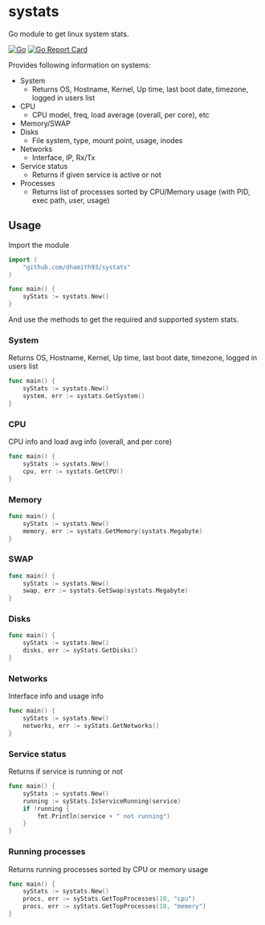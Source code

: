 # systats

Go module to get linux system stats.

[![Go](https://github.com/rotoro-cloud/systats/actions/workflows/go.yml/badge.svg)](https://github.com/rotoro-cloud/systats/actions/workflows/go.yml) [![Go Report Card](https://goreportcard.com/badge/github.com/rotoro-cloud/systats)](https://goreportcard.com/report/github.com/rotoro-cloud/systats)

Provides following information on systems:
* System
	* Returns OS, Hostname, Kernel, Up time, last boot date, timezone, logged in users list
* CPU
	* CPU model, freq, load average (overall, per core), etc
* Memory/SWAP
* Disks
	* File system, type, mount point, usage, inodes
* Networks
	* Interface, IP, Rx/Tx
* Service status
	* Returns if given service is active or not
* Processes
	* Returns list of processes sorted by CPU/Memory usage (with PID, exec path, user, usage)

## Usage

Import the module 

```go
import (
	"github.com/dhamith93/systats"
)

func main() {
    syStats := systats.New()
}
```

And use the methods to get the required and supported system stats.

### System

Returns OS, Hostname, Kernel, Up time, last boot date, timezone, logged in users list

```go
func main() {
	syStats := systats.New()
	system, err := systats.GetSystem()
}
```

### CPU

CPU info and load avg info (overall, and per core)

```go
func main() {
	syStats := systats.New()
	cpu, err := systats.GetCPU()
}
```

### Memory

```go
func main() {
	syStats := systats.New()
	memory, err := systats.GetMemory(systats.Megabyte)
}
```

### SWAP

```go
func main() {
	syStats := systats.New()
	swap, err := systats.GetSwap(systats.Megabyte)
}
```

### Disks

```go
func main() {
	syStats := systats.New()
	disks, err := syStats.GetDisks()
}
```

### Networks

Interface info and usage info

```go
func main() {
	syStats := systats.New()
	networks, err := syStats.GetNetworks()
}
```

### Service status

Returns if service is running or not

```go
func main() {
	syStats := systats.New()
	running := syStats.IsServiceRunning(service)
	if !running {
		fmt.Println(service + " not running")
	}
}
```

### Running processes

Returns running processes sorted by CPU or memory usage

```go
func main() {
	syStats := systats.New()
	procs, err := syStats.GetTopProcesses(10, "cpu")
	procs, err := syStats.GetTopProcesses(10, "memory")
}
```
